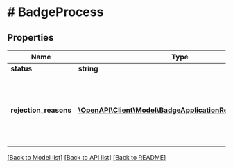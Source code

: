 # # BadgeProcess

## Properties

Name | Type | Description | Notes
------------ | ------------- | ------------- | -------------
**status** | **string** |  |
**rejection_reasons** | [**\OpenAPI\Client\Model\BadgeApplicationRejectionReason[]**](BadgeApplicationRejectionReason.md) | A list of messages with rejection reasons. Returned for process.status &#x3D; DECLINED only. |

[[Back to Model list]](../../README.md#models) [[Back to API list]](../../README.md#endpoints) [[Back to README]](../../README.md)
